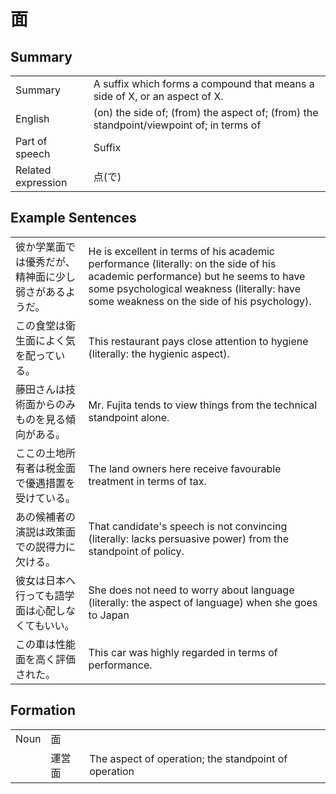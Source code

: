# 面

## Summary

<table><tr>   <td>Summary</td>   <td>A suffix which forms a compound that means a side of X, or an aspect of X.</td></tr><tr>   <td>English</td>   <td>(on) the side of; (from) the aspect of; (from) the standpoint/viewpoint of; in terms of</td></tr><tr>   <td>Part of speech</td>   <td>Suffix</td></tr><tr>   <td>Related expression</td>   <td>点(で)</td></tr></table>

## Example Sentences

<table><tr>   <td>彼か学業面では優秀だが、精神面に少し弱さがあるようだ。</td>   <td>He is excellent in terms of his academic performance (literally: on the side of his academic performance) but he seems to have some psychological weakness (literally: have some weakness on the side of his psychology).</td></tr><tr>   <td>この食堂は衛生面によく気を配っている。</td>   <td>This restaurant pays close attention to hygiene (literally: the hygienic aspect).</td></tr><tr>   <td>藤田さんは技術面からのみものを見る傾向がある。</td>   <td>Mr. Fujita tends to view things from the technical standpoint alone.</td></tr><tr>   <td>ここの土地所有者は税金面で優遇措置を受けている。</td>   <td>The land owners here receive favourable treatment in terms of tax.</td></tr><tr>   <td>あの候補者の演説は政策面での説得力に欠ける。</td>   <td>That candidate's speech is not convincing (literally: lacks persuasive power) from the standpoint of policy.</td></tr><tr>   <td>彼女は日本へ行っても語学面は心配しなくてもいい。</td>   <td>She does not need to worry about language (literally: the aspect of language) when she goes to Japan</td></tr><tr>   <td>この車は性能面を高く評価された。</td>   <td>This car was highly regarded in terms of performance.</td></tr></table>

## Formation

<table class="table"><tbody><tr class="tr head"><td class="td"><span class="bold">Noun</span></td><td class="td"><span class="concept">面</span></td><td class="td"></td></tr><tr class="tr"><td class="td"></td><td class="td"><span>運営</span><span class="concept">面</span></td><td class="td"><span>The aspect of operation; the standpoint of operation</span></td></tr></tbody></table>

